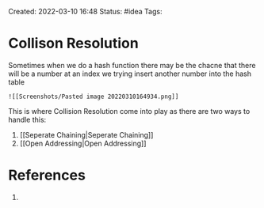Created: 2022-03-10 16:48
Status: #idea
Tags:
# Collison Resolution
Sometimes when we do a hash function there may be the chacne that there will be a number at an index we trying insert another number into the hash table
```ad-example
![[Screenshots/Pasted image 20220310164934.png]]
```

This is where Collision Resolution come into play as there are two ways to handle this:
1. [[Seperate Chaining|Seperate Chaining]]
2. [[Open Addressing|Open Addressing]]

# References
1.
